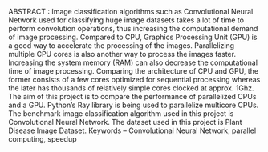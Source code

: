 ABSTRACT :
Image classification algorithms such as Convolutional Neural Network used for classifying huge
image datasets takes a lot of time to perform convolution operations, thus increasing the
computational demand of image processing. Compared to CPU, Graphics Processing Unit
(GPU) is a good way to accelerate the processing of the images. Parallelizing multiple CPU
cores is also another way to process the images faster. Increasing the system memory (RAM)
can also decrease the computational time of image processing. Comparing the architecture of
CPU and GPU, the former consists of a few cores optimized for sequential processing whereas
the later has thousands of relatively simple cores clocked at approx. 1Ghz. The aim of this
project is to compare the performance of parallelized CPUs and a GPU. Python’s Ray library is
being used to parallelize multicore CPUs. The benchmark image classification algorithm used
in this project is Convolutional Neural Network. The dataset used in this project is Plant
Disease Image Dataset. Keywords – Convolutional Neural Network, parallel computing, speedup
